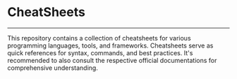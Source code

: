 # CheatSheets

---

This repository contains a collection of cheatsheets for various programming languages, tools, and frameworks. Cheatsheets serve as quick references for syntax, commands, and best practices. It's recommended to also consult the respective official documentations for comprehensive understanding.

